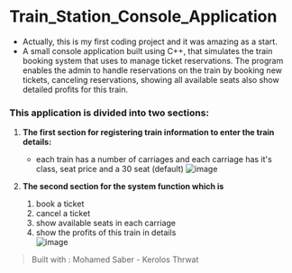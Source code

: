 # Train_Station_Console_Application
- Actually, this is my first coding project and it was amazing as a start.
- A small console application built using C++, that simulates the train booking system that uses to manage ticket reservations. The program enables the admin to handle reservations on the train by booking new tickets, canceling reservations, showing all available seats also show detailed profits for this train.

### This application is divided into **two sections:** 
   1. **The first section for registering train information to enter the train details:**
       * each train has a number of carriages and each carriage has it's class, seat price and a 30 seat (default)
   ![image](https://user-images.githubusercontent.com/44117910/100805522-76729b00-3437-11eb-99b8-cbe4090910e6.png)

   2. **The second section for the system function which is**
         1. book a ticket 
         2. cancel a ticket 
         3. show available seats in each carriage  
         4. show the profits of this train in details   
   ![image](https://user-images.githubusercontent.com/44117910/100805832-0dd7ee00-3438-11eb-9888-0d83ebd064b8.png)

> Built with :  Mohamed Saber - Kerolos Thrwat

